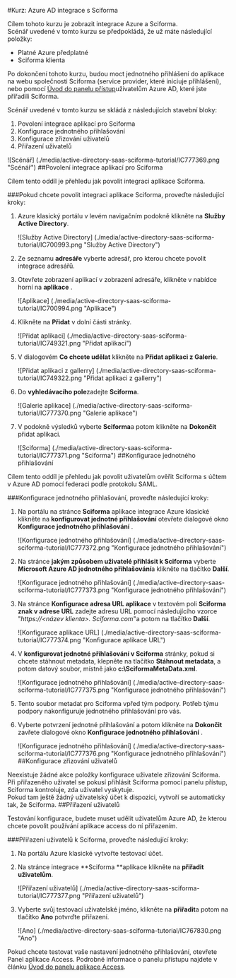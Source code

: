 <properties 
    pageTitle="Kurz: Azure Active Directory integrace s Sciforma | Microsoft Azure" 
    description="Naučte se používat Sciforma s Azure Active Directory povolit jednotné přihlašování, automatizované zřizování a další!" 
    services="active-directory" 
    authors="jeevansd"  
    documentationCenter="na" 
    manager="femila"/>
<tags 
    ms.service="active-directory" 
    ms.devlang="na" 
    ms.topic="article" 
    ms.tgt_pltfrm="na" 
    ms.workload="identity" 
    ms.date="09/26/2016" 
    ms.author="jeedes" />

#<a name="tutorial-azure-ad-integration-with-sciforma"></a>Kurz: Azure AD integrace s Sciforma
  
Cílem tohoto kurzu je zobrazit integrace Azure a Sciforma.  
Scénář uvedené v tomto kurzu se předpokládá, že už máte následující položky:

-   Platné Azure předplatné
-   Sciforma klienta
  
Po dokončení tohoto kurzu, budou moct jednotného přihlášení do aplikace na webu společnosti Sciforma (service provider, které iniciuje přihlášení), nebo pomocí [Úvod do panelu přístup](active-directory-saas-access-panel-introduction.md)uživatelům Azure AD, které jste přiřadili Sciforma.
  
Scénář uvedené v tomto kurzu se skládá z následujících stavební bloky:

1.  Povolení integrace aplikací pro Sciforma
2.  Konfigurace jednotného přihlašování
3.  Konfigurace zřizování uživatelů
4.  Přiřazení uživatelů

![Scénář] (./media/active-directory-saas-sciforma-tutorial/IC777369.png "Scénář")
##<a name="enabling-the-application-integration-for-sciforma"></a>Povolení integrace aplikací pro Sciforma
  
Cílem tento oddíl je přehledu jak povolit integraci aplikace Sciforma.

###<a name="to-enable-the-application-integration-for-sciforma-perform-the-following-steps"></a>Pokud chcete povolit integraci aplikace Sciforma, proveďte následující kroky:

1.  Azure klasický portálu v levém navigačním podokně klikněte na **Služby Active Directory**.

    ![Služby Active Directory] (./media/active-directory-saas-sciforma-tutorial/IC700993.png "Služby Active Directory")

2.  Ze seznamu **adresáře** vyberte adresář, pro kterou chcete povolit integrace adresářů.

3.  Otevřete zobrazení aplikací v zobrazení adresáře, klikněte v nabídce horní na **aplikace** .

    ![Aplikace] (./media/active-directory-saas-sciforma-tutorial/IC700994.png "Aplikace")

4.  Klikněte na **Přidat** v dolní části stránky.

    ![Přidat aplikaci] (./media/active-directory-saas-sciforma-tutorial/IC749321.png "Přidat aplikaci")

5.  V dialogovém **Co chcete udělat** klikněte na **Přidat aplikaci z Galerie**.

    ![Přidat aplikaci z gallerry] (./media/active-directory-saas-sciforma-tutorial/IC749322.png "Přidat aplikaci z gallerry")

6.  Do **vyhledávacího pole**zadejte **Sciforma**.

    ![Galerie aplikace] (./media/active-directory-saas-sciforma-tutorial/IC777370.png "Galerie aplikace")

7.  V podokně výsledků vyberte **Sciforma**a potom klikněte na **Dokončit** přidat aplikaci.

    ![Sciforma] (./media/active-directory-saas-sciforma-tutorial/IC777371.png "Sciforma")
##<a name="configuring-single-sign-on"></a>Konfigurace jednotného přihlašování
  
Cílem tento oddíl je přehledu jak povolit uživatelům ověřit Sciforma s účtem v Azure AD pomocí federaci podle protokolu SAML.

###<a name="to-configure-single-sign-on-perform-the-following-steps"></a>Konfigurace jednotného přihlašování, proveďte následující kroky:

1.  Na portálu na stránce **Sciforma** aplikace integrace Azure klasické klikněte na **konfigurovat jednotné přihlašování** otevřete dialogové okno **Konfigurace jednotného přihlašování** .

    ![Konfigurace jednotného přihlašování] (./media/active-directory-saas-sciforma-tutorial/IC777372.png "Konfigurace jednotného přihlašování")

2.  Na stránce **jakým způsobem uživatelé přihlásit k Sciforma** vyberte **Microsoft Azure AD jednotného přihlašování**a klikněte na tlačítko **Další**.

    ![Konfigurace jednotného přihlašování] (./media/active-directory-saas-sciforma-tutorial/IC777373.png "Konfigurace jednotného přihlašování")

3.  Na stránce **Konfigurace adresa URL aplikace** v textovém poli **Sciforma znak v adrese URL** zadejte adresu URL pomocí následujícího vzorce "*https://\<název klienta\>. Sciforma.com*"a potom na tlačítko **Další**.

    ![Konfigurace aplikace URL] (./media/active-directory-saas-sciforma-tutorial/IC777374.png "Konfigurace aplikace URL")

4.  V **konfigurovat jednotné přihlašování v Sciforma** stránky, pokud si chcete stáhnout metadata, klepněte na tlačítko **Stáhnout metadata**, a potom datový soubor, místně jako **c:\\SciformaMetaData.xml**.

    ![Konfigurace jednotného přihlašování] (./media/active-directory-saas-sciforma-tutorial/IC777375.png "Konfigurace jednotného přihlašování")

5.  Tento soubor metadat pro Sciforma vpřed tým podpory. Potřeb týmu podpory nakonfiguruje jednotného přihlašování pro vás.

6.  Vyberte potvrzení jednotné přihlašování a potom klikněte na **Dokončit** zavřete dialogové okno **Konfigurace jednotného přihlašování** .

    ![Konfigurace jednotného přihlašování] (./media/active-directory-saas-sciforma-tutorial/IC777376.png "Konfigurace jednotného přihlašování")
##<a name="configuring-user-provisioning"></a>Konfigurace zřizování uživatelů
  
Neexistuje žádné akce položky konfigurace uživatele zřizování Sciforma.  
Při přiřazeného uživatel se pokusí přihlásit Sciforma pomocí panelu přístup, Sciforma kontroluje, zda uživatel vyskytuje.  
Pokud tam ještě žádný uživatelský účet k dispozici, vytvoří se automaticky tak, že Sciforma.
##<a name="assigning-users"></a>Přiřazení uživatelů
  
Testování konfigurace, budete muset udělit uživatelům Azure AD, že kterou chcete povolit používání aplikace access do ní přiřazením.

###<a name="to-assign-users-to-sciforma-perform-the-following-steps"></a>Přiřazení uživatelů k Sciforma, proveďte následující kroky:

1.  Na portálu Azure klasické vytvořte testovací účet.

2.  Na stránce integrace **Sciforma **aplikace klikněte na **přiřadit uživatelům**.

    ![Přiřazení uživatelů] (./media/active-directory-saas-sciforma-tutorial/IC777377.png "Přiřazení uživatelů")

3.  Vyberte svůj testovací uživatelské jméno, klikněte na **přiřadit**a potom na tlačítko **Ano** potvrďte přiřazení.

    ![Ano] (./media/active-directory-saas-sciforma-tutorial/IC767830.png "Ano")
  
Pokud chcete testovat vaše nastavení jednotného přihlašování, otevřete Panel aplikace Access. Podrobné informace o panelu přístupu najdete v článku [Úvod do panelu aplikace Access](active-directory-saas-access-panel-introduction.md).